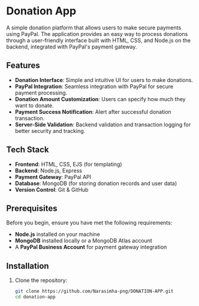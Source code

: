 # Donation App

A simple donation platform that allows users to make secure payments using PayPal. The application provides an easy way to process donations through a user-friendly interface built with HTML, CSS, and Node.js on the backend, integrated with PayPal's payment gateway.

## Features

- **Donation Interface**: Simple and intuitive UI for users to make donations.
- **PayPal Integration**: Seamless integration with PayPal for secure payment processing.
- **Donation Amount Customization**: Users can specify how much they want to donate.
- **Payment Success Notification**: Alert after successful donation transaction.
- **Server-Side Validation**: Backend validation and transaction logging for better security and tracking.

## Tech Stack

- **Frontend**: HTML, CSS, EJS (for templating)
- **Backend**: Node.js, Express
- **Payment Gateway**: PayPal API
- **Database**: MongoDB (for storing donation records and user data)
- **Version Control**: Git & GitHub

## Prerequisites

Before you begin, ensure you have met the following requirements:
- **Node.js** installed on your machine
- **MongoDB** installed locally or a MongoDB Atlas account
- A **PayPal Business Account** for payment gateway integration

## Installation

1. Clone the repository:
   ```bash
   git clone https://github.com/Narasimha-png/DONATION-APP.git
   cd donation-app
